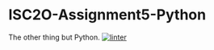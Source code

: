 # ISC2O-Assignment5-Python
The other thing but Python.
[![linter](https://github.com/Alexander-Ignacio/ISC2O-Assignment5-Python/workflows/linter/badge.svg)](https://github.com/marketplace/actions/super-linter)
